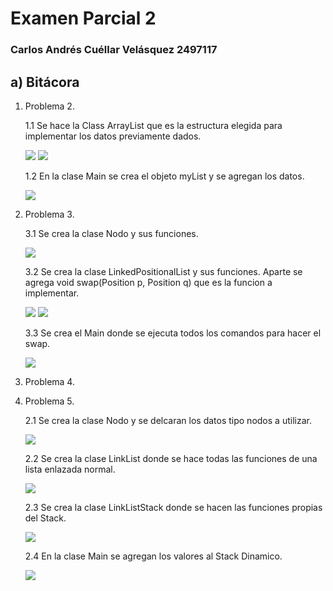 # Examen Parcial 2

### Carlos Andrés Cuéllar Velásquez 2497117
       
## a) Bitácora

1. Problema 2.

   1.1 Se hace la Class ArrayList que es la estructura elegida para implementar los datos previamente dados. 
   
   ![](ex2/21.png)
   ![](ex2/22.png)
   
   1.2 En la clase Main se crea el objeto myList y se agregan los datos.
   
   ![](ex2/23.png)
   
2. Problema 3.

   3.1 Se crea la clase Nodo y sus funciones. 
   
   ![](ex2/31.png)
   
   3.2 Se crea la clase LinkedPositionalList y sus funciones. Aparte se agrega void swap(Position<E> p, Position<E> q) que es la funcion a implementar. 
   
   ![](ex2/32.png)
   ![](ex2/33.png)
   
   3.3 Se crea el Main donde se ejecuta todos los comandos para hacer el swap. 
   
   ![](ex2/34.png)
   
3. Problema 4.

   
4. Problema 5.

   2.1 Se crea la clase Nodo y se delcaran los datos tipo nodos a utilizar.
   
   ![](ex2/51.png)
   
   2.2 Se crea la clase LinkList donde se hace todas las funciones de una lista enlazada normal. 
   
   ![](ex2/52.png)
   
   2.3 Se crea la clase LinkListStack donde se hacen las funciones propias del Stack.
   
   ![](ex2/53.png)
   
   2.4 En la clase Main se agregan los valores al Stack Dinamico. 
   
   ![](ex2/54.png)
   
